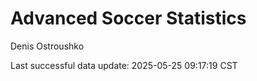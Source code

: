 # Advanced Soccer Statistics
Denis Ostroushko

<!-- gfm -->

Last successful data update: 2025-05-25 09:17:19 CST
